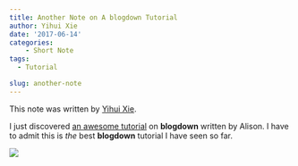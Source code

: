 ```yaml
---
title: Another Note on A blogdown Tutorial
author: Yihui Xie
date: '2017-06-14'
categories:
    - Short Note
tags:
  - Tutorial

slug: another-note
---
```


This note was written by [Yihui Xie](https://yihui.name).

I just discovered [an awesome tutorial](https://apreshill.rbind.io/post/up-and-running-with-blogdown/) on **blogdown** written by Alison. I have to admit this is _the_ best **blogdown** tutorial I have seen so far.

![](https://apreshill.rbind.io/img/posts/2017-06-12-up-and-running-with-blogdown/blogdown-signpost-4.png)
